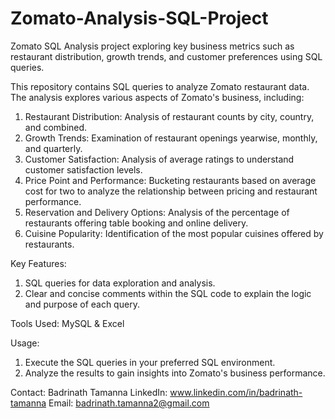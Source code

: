 # Zomato-Analysis-SQL-Project
Zomato SQL Analysis project exploring key business metrics such as restaurant distribution, growth trends, and customer preferences using SQL queries.

This repository contains SQL queries to analyze Zomato restaurant data. The analysis explores various aspects of Zomato's business, including:
1.	Restaurant Distribution: Analysis of restaurant counts by city, country, and combined.
2.	Growth Trends: Examination of restaurant openings yearwise, monthly, and quarterly.
3.	Customer Satisfaction: Analysis of average ratings to understand customer satisfaction levels.
4.	Price Point and Performance: Bucketing restaurants based on average cost for two to analyze the relationship between pricing and restaurant performance.
5.	Reservation and Delivery Options: Analysis of the percentage of restaurants offering table booking and online delivery.
6.	Cuisine Popularity: Identification of the most popular cuisines offered by restaurants.

Key Features:
1.	SQL queries for data exploration and analysis.
2.	Clear and concise comments within the SQL code to explain the logic and purpose of each query.

Tools Used:
MySQL & Excel

Usage:
1.	Execute the SQL queries in your preferred SQL environment.
2.	Analyze the results to gain insights into Zomato's business performance.

Contact:
Badrinath Tamanna
LinkedIn: www.linkedin.com/in/badrinath-tamanna
Email: badrinath.tamanna2@gmail.com
